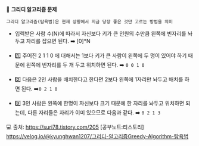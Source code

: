 🔎 **그리디 알고리즘 문제**

`그리디 알고리즘(탐욕법)은 현재 상황에서 지금 당장 좋은 것만 고르는 방법을 의미`

- 입력받은 사람 수(N)에 따라서 자신보다 키가 큰 인원의 수만큼 왼쪽에 빈자리를 놔두고 자리를 잡으면 된다. ➡️ [0]\*N

- 1️⃣ 주어진 2 1 1 0 에 대해서는 1보다 키가 큰 사람이 왼쪽에 두 명이 있어야 하기 때문에 왼쪽에 빈자리를 두 개 두고 위치하면 된다. ➡️ `0 0 1 0`
- 2️⃣ 다음은 2인 사람을 배치한다고 한다면 2보다 왼쪽에 1자리만 놔두고 배치를 하면 된다. ➡️`0 2 1 0`
- 3️⃣ 3인 사람은 왼쪽에 한명이 자신보다 크기 때문에 한 자리를 놔두고 위치하면 되는데, 다른 자리들은 자리가 이미 있으므로 다음과 같다. ➡️ `0 2 1 3`

💻 출처:
https://suri78.tistory.com/205 [공부노트:티스토리] https://velog.io/@kyunghwan1207/그리디-알고리즘Greedy-Algorithm-탐욕법
